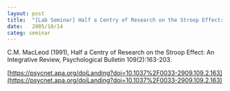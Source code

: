 ```yaml
---
layout: post
title:  "[Lab Seminar] Half a Centry of Research on the Stroop Effect: An Integrative Review"
date:   2005/10/14
categ: seminar
---
```






C.M. MacLeod (1991), Half a Centry of Research on the Stroop Effect: An Integrative Review, Psychological Bulletin 109(2):163-203.



[https://psycnet.apa.org/doiLanding?doi=10.1037%2F0033-2909.109.2.163](https://psycnet.apa.org/doiLanding?doi=10.1037%2F0033-2909.109.2.163)



 

